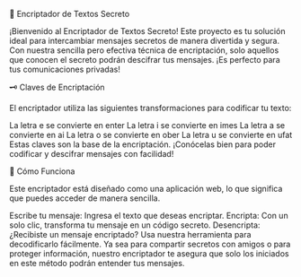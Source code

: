 🔐 Encriptador de Textos Secreto

¡Bienvenido al Encriptador de Textos Secreto! Este proyecto es tu solución ideal para intercambiar mensajes secretos de manera divertida y segura. Con nuestra sencilla pero efectiva técnica de encriptación, solo aquellos que conocen el secreto podrán descifrar tus mensajes. ¡Es perfecto para tus comunicaciones privadas!

🗝️ Claves de Encriptación

El encriptador utiliza las siguientes transformaciones para codificar tu texto:

La letra e se convierte en enter
La letra i se convierte en imes
La letra a se convierte en ai
La letra o se convierte en ober
La letra u se convierte en ufat
Estas claves son la base de la encriptación. ¡Conócelas bien para poder codificar y descifrar mensajes con facilidad!

🚀 Cómo Funciona

Este encriptador está diseñado como una aplicación web, lo que significa que puedes acceder de manera sencilla.

Escribe tu mensaje: Ingresa el texto que deseas encriptar.
Encripta: Con un solo clic, transforma tu mensaje en un código secreto.
Desencripta: ¿Recibiste un mensaje encriptado? Usa nuestra herramienta para decodificarlo fácilmente.
Ya sea para compartir secretos con amigos o para proteger información, nuestro encriptador te asegura que solo los iniciados en este método podrán entender tus mensajes.
